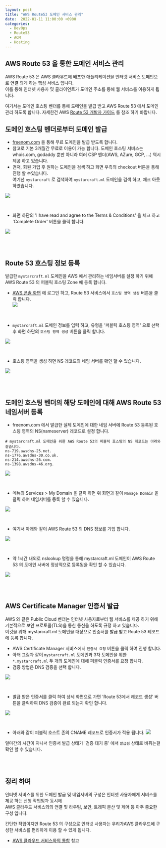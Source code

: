 ```yaml
---
layout: post
title: "AWS Route53 도메인 서비스 관리"
date:  2022-01-11 11:00:00 +0900
categories: 
  - DevOps
  - Route53
  - ACM
  - Hosting
---
```



AWS Route 53 을 통한 도메인 서비스 관리  
---------


AWS Route 53 은 AWS 클라우드에 배포한 애플리케이션을 인터넷 서비스 도메인으로 연결 되게 하는 핵심 서비스 입니다.  
이를 통해 인터넷 사용자 및 클라이언트가 도메인 주소를 통해 웹 서비스를 이용하게 됩니다.   

여기서는 도메인 호스팅 벤더를 통해 도메인을 발급 받고 AWS Route 53 에서 도메인 관리 하도록 합니다. 
자세한건 AWS [Route 53 개발자 가이드](https://docs.aws.amazon.com/ko_kr/Route53/latest/DeveloperGuide/Welcome.html) 를 참조 하기 바랍니다.


## 도메인 호스팅 벤더로부터 도메인 발급
- [freenom.com](https://www.freenom.com/en/index.html?lang=en) 을 통해 무료 도메인을 발급 받도록 합니다.  
- 참고로 기본 3개월간 무료로 이용이 가능 합니다. 도메인 호스팅 서비스는 whois.com, godaddy 뿐만 아니라 여러 CSP 벤더(AWS, AZure, GCP, ...) 역시 제공 하고 있습니다.
- 먼저, 회원 가입 후 원하는 도메인을 검색 하고 화면 우측의 checkout 버튼을 통해 진행 할 수있습니다.   
  여기선 `mystarcraft` 로 검색하여 `mystarcraft.ml` 도메인을 검색 하고, 체크 아웃 하였습니다.

![](/assets/images/22q1/aws-route53-0001.png)

<br>

- 화면 하단의 'I have read and agree to the Terms & Conditions' 을 체크 하고 'Complete Order' 버튼을 클릭 합니다.

![](/assets/images/22q1/aws-route53-0003.png)

<br><br>

## Route 53 호스팅 정보 등록

발급한 `mystarcraft.ml` 도메인을 AWS 에서 관리하는 네임서버를 설정 하기 위해 AWS Route 53 의 퍼블릭 호스팅 Zone 에 등록 합니다.    

- [AWS 콘솔 화면](https://signin.aws.amazon.com/console) 에 로그인 하고, Route 53 서비스에서 `호스팅 영역 생성` 버튼을 클릭 합니다.  
![](/assets/images/22q1/aws-route53-0005.png)

<br>

- `mystarcraft.ml` 도메인 정보를 입력 하고, 유형을 '퍼블릭 호스팅 영역' 으로 선택 후 화면 하단의 `호스팅 영역 생성` 버튼을 클릭 합니다.

![](/assets/images/22q1/aws-route53-0006.png)

<br>

- 호스팅 영역을 생성 하면 NS 레코드의 네임 서버를 확인 할 수 있습니다. 

![](/assets/images/22q1/aws-route53-0007.png)

<br><br>

## 도메인 호스팅 벤더의 해당 도메인에 대해 AWS Route 53 네임서버 등록  
- freenom.com 에서 발급한 실제 도메인에 대한 네임 서버에 Route 53 등록된 호스팅 영역의 NS(nameserver) 레코드로 설정 합니다.  
```
# mystarcraft.ml 도메인을 위한 AWS Route 53의 퍼블릭 호스팅의 NS 레코드는 아래와 같습니다. 
ns-719.awsdns-25.net.
ns-1776.awsdns-30.co.uk.
ns-214.awsdns-26.com.
ns-1398.awsdns-46.org.
```

![](/assets/images/22q1/aws-route53-0004.png)

<br>

- 메뉴의 Services > My Domain 을 클릭 하면 위 화면과 같이 `Manage Domain` 을 클릭 하여 네임서버를 등록 할 수 있습니다.  

 ![](/assets/images/22q1/aws-route53-0008.png)

<br>

- 여기서 아래와 같이 AWS Route 53 의 DNS 정보를 기입 합니다.

![](/assets/images/22q1/aws-route53-0009.png)

<br>

- 약 1시간 내외로 nslookup 명령을 통해 mystarcraft.ml 도메인이 AWS Route 53 의 도메인 서버에 정상적으로 등록됨을 확인 할 수 있습니다.  

![](/assets/images/22q1/aws-route53-0010.png)  

<br><br>

## AWS Certificate Manager 인증서 발급
AWS 와 같은 Public Cloud 벤더는 인터넷 사용자로부터 웹 서비스를 제공 하기 위해 기본적으로 보안 프로토콜(TLS)을 통한 통신을 하도록 규정 하고 있습니다.  
이것을 위해 mystarcraft.ml 도메인을 대상으로 인증서를 발급 받고 Route 53 레코드에 등록 합니다. 

- AWS Certificate Manager 서비스에서 `인증서 요청` 버튼을 클릭 하여 진행 합니다. 
- 아래 그림과 같이 `mystarcraft.ml` 도메인과 3차 도메인을 위한 `*.mystarcraft.ml` 두 개의 도메인에 대해 퍼블릭 인증서를 요청 합니다.   
- 검증 방법은 DNS 검증을 선택 합니다.   

![](/assets/images/22q1/aws-route53-0011.png)

<br>

- 발급 받은 인증서를 클릭 하여 상세 화면으로 가면 'Route 53에서 레코드 생성' 버튼을 클릭하여 DNS 검증이 완료 되는지 확인 합니다. 

![](/assets/images/22q1/aws-route53-0012.png)

<br>

- 아래와 같이 퍼블릭 호스트 존의 CNAME 레코드로 인증서가 적용 됩니다. 
![](/assets/images/22q1/aws-route53-0013.png)

얼마간의 시간이 지나서 인증서 발급 상태가 '검증 대기 중' 에서 `발급됨` 상태로 바뀌는걸 확인 할 수 있습니다.  

<br><br>

## 정리 하며
인터넷 서비스를 위한 도메인 발급 및 네임서버의 구성은 인터넷 사용자에게 서비스를 제공 하는 선행 작업임과 동시에  
AWS 클라우드 서비스와의 연결 및 라우팅, 보안, 트래픽 분산 및 제어 등 아주 중요한 구성 입니다.  

간단한 작업이지만 Route 53 의 구성으로 인터넷 사용자는 우리가AWS 클라우드에 구성한 서비스를 편리하게 이용 할 수 있게 됩니다.   

- [AWS 클라우드 서비스와의 통합](https://docs.aws.amazon.com/ko_kr/Route53/latest/DeveloperGuide/integration-with-other-services.html) 참고 
